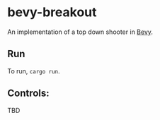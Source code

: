 # bevy-breakout

An implementation of a top down shooter in [Bevy](https://bevyengine.org/).

## Run

To run, `cargo run`.

## Controls:

TBD
<!-- <dl>
  <dt>Hold `Left Arrow`</dt>
  <dd>Move the paddle left</dd>
  <dt>Hold `Right Arrow`</dt>
  <dd>Move the paddle right</dd>
  <dt>Double tap `Left Arrow`</dt>
  <dd>Dash left</dd>
  <dt>Double tap `Right Arrow`</dt>
  <dd>Dash right</dd>
  <dt>Press `Spacebar`</dt>
  <dd>Start / pause / resume the game</dd>
  <dt>Press `R`</dt>
  <dd>Restart the game</dd>
</dl> -->